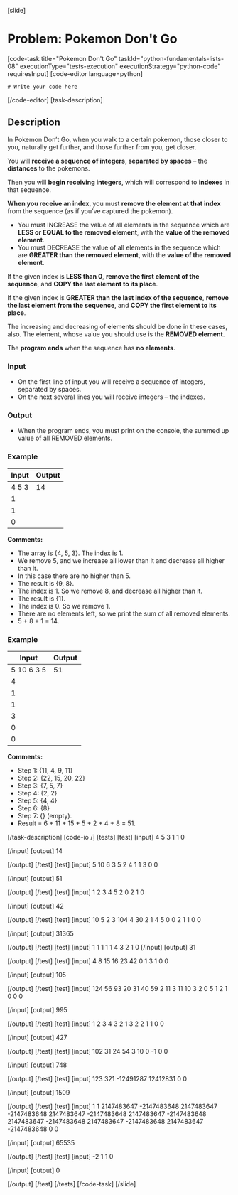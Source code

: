 [slide]
# Problem: Pokemon Don't Go
[code-task title="Pokemon Don't Go" taskId="python-fundamentals-lists-08" executionType="tests-execution" executionStrategy="python-code" requiresInput]
[code-editor language=python]
```
# Write your code here
```
[/code-editor]
[task-description]
## Description
In Pokemon Don’t Go, when you walk to a certain pokemon, those closer to you, naturally get further, and those further from you, get closer.

You will **receive a sequence of integers, separated by spaces** – the **distances** to the pokemons.

Then you will **begin receiving integers**, which will correspond to **indexes** in that sequence.

**When you receive an index**, you must **remove the element at that index** from the sequence (as if you’ve captured the pokemon).
- You must INCREASE the value of all elements in the sequence which are **LESS or EQUAL to the removed element**, with the **value** **of the removed element**.
- You must DECREASE the value of all elements in the sequence which are **GREATER than the removed element**, with the **value of the removed element**.

If the given index is **LESS than 0**, **remove the first element of the sequence**, and **COPY the last element to its place**.

If the given index is **GREATER than the last index of the sequence**, **remove the last element from the sequence**, and **COPY the first element to its place**.

The increasing and decreasing of elements should be done in these cases, also. The element, whose value you should use is the **REMOVED element**.

The **program ends** when the sequence has **no elements**.

### Input
- On the first line of input you will receive a sequence of integers, separated by spaces.
- On the next several lines you will receive integers – the indexes.

### Output
- When the program ends, you must print on the console, the summed up value of all REMOVED elements.

### Example
| **Input** | **Output** |
| --- | --- |
| 4 5 3 | 14 |
| 1 | |
| 1 | |
| 0 | |

**Comments:**
- The array is \{4, 5, 3\}. The index is 1.
- We remove 5, and we increase all lower than it and decrease all higher than it.
- In this case there are no higher than 5.
- The result is \{9, 8\}.
- The index is 1. So we remove 8, and decrease all higher than it. 
- The result is \{1\}. 
- The index is 0. So we remove 1. 
- There are no elements left, so we print the sum of all removed elements. 
- 5 + 8 + 1 = 14.

### Example
| **Input** | **Output** |
| --- | --- |
| 5 10 6 3 5 | 51 |
| 4 | |
| 1 | |
| 1 | |
| 3 | |
| 0 | |
| 0 | |

**Comments:**
- Step 1: \{11, 4, 9, 11\}
- Step 2: \{22, 15, 20, 22\}
- Step 3: \{7, 5, 7\}
- Step 4: \{2, 2\}
- Step 5: \{4, 4\}
- Step 6: \{8\}
- Step 7: \{\} (empty).
- Result = 6 + 11 + 15 + 5 + 2 + 4 + 8 = 51.

[/task-description]
[code-io /]
[tests]
[test]
[input]
4 5 3
1
1
0

[/input]
[output]
14

[/output]
[/test]
[test]
[input]
5 10 6 3 5
2
4
1
1
3
0
0

[/input]
[output]
51

[/output]
[/test]
[test]
[input]
1 2 3 4 5
2
0
2
1
0

[/input]
[output]
42

[/output]
[/test]
[test]
[input]
10 5 2 3 104 4 30 2 1
4
5
0
0
2
1
1
0
0

[/input]
[output]
31365

[/output]
[/test]
[test]
[input]
1 1 1 1 1
4
3
2
1
0
[/input]
[output]
31

[/output]
[/test]
[test]
[input]
4 8 15 16 23 42
0
1
3
1
0
0

[/input]
[output]
105

[/output]
[/test]
[test]
[input]
124 56 93 20 31 40 59 2 11 3 11
10
3
2
0
5
1
2
1
0
0
0

[/input]
[output]
995

[/output]
[/test]
[test]
[input]
1 2 3 4 3 2 1
3
2
2
1
1
0
0

[/input]
[output]
427

[/output]
[/test]
[test]
[input]
102 31 24 54
3
10
0
-1
0
0

[/input]
[output]
748

[/output]
[/test]
[test]
[input]
123 321
-12491287
12412831
0
0

[/input]
[output]
1509

[/output]
[/test]
[test]
[input]
1 1
2147483647
-2147483648
2147483647
-2147483648
2147483647
-2147483648
2147483647
-2147483648
2147483647
-2147483648
2147483647
-2147483648
2147483647
-2147483648
0
0

[/input]
[output]
65535

[/output]
[/test]
[test]
[input]
-2 1
1
0

[/input]
[output]
0

[/output]
[/test]
[/tests]
[/code-task]
[/slide]